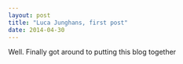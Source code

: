 ```yaml
---
layout: post
title: "Luca Junghans, first post"
date: 2014-04-30
---
```


Well. Finally got around to putting this blog together

